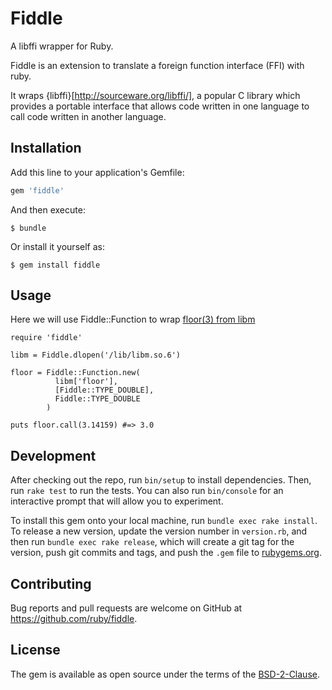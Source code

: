 # Fiddle

A libffi wrapper for Ruby.

Fiddle is an extension to translate a foreign function interface (FFI) with ruby.

It wraps {libffi}[http://sourceware.org/libffi/], a popular C library which provides a portable interface that allows code written in one language to call code written in another language.

## Installation

Add this line to your application's Gemfile:

```ruby
gem 'fiddle'
```

And then execute:

    $ bundle

Or install it yourself as:

    $ gem install fiddle

## Usage

 Here we will use Fiddle::Function to wrap [floor(3) from libm](http://linux.die.net/man/3/floor)

```
require 'fiddle'

libm = Fiddle.dlopen('/lib/libm.so.6')

floor = Fiddle::Function.new(
          libm['floor'],
          [Fiddle::TYPE_DOUBLE],
          Fiddle::TYPE_DOUBLE
        )

puts floor.call(3.14159) #=> 3.0
```

## Development

After checking out the repo, run `bin/setup` to install dependencies. Then, run `rake test` to run the tests. You can also run `bin/console` for an interactive prompt that will allow you to experiment.

To install this gem onto your local machine, run `bundle exec rake install`. To release a new version, update the version number in `version.rb`, and then run `bundle exec rake release`, which will create a git tag for the version, push git commits and tags, and push the `.gem` file to [rubygems.org](https://rubygems.org).

## Contributing

Bug reports and pull requests are welcome on GitHub at https://github.com/ruby/fiddle.


## License

The gem is available as open source under the terms of the [BSD-2-Clause](https://opensource.org/licenses/BSD-2-Clause).
